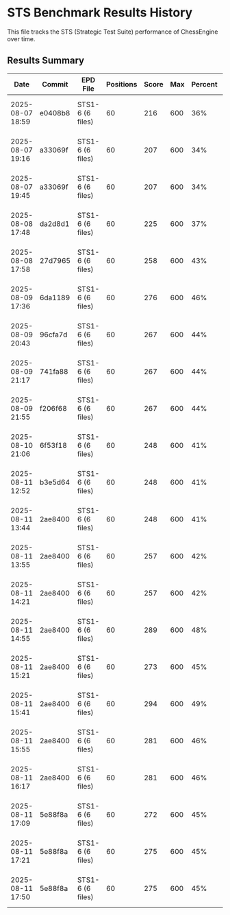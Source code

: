 # STS Benchmark Results History

This file tracks the STS (Strategic Test Suite) performance of ChessEngine over time.

## Results Summary

| Date | Commit | EPD File | Positions | Score | Max | Percent | STS Rating | Correct | Depth | Timeout | Avg Time | Total Time | NPS | Avg Depth | Notes |
|------|--------|----------|-----------|-------|-----|---------|------------|---------|-------|---------|----------|------------|-----|-----------|-------|
| 2025-08-07 18:59 | e0408b8 | STS1-6 (6 files) | 60 | 216 | 600 | 36% | 2028 | 15 | 999 | 5s | 5s | 300s | 76.9K | 4.7 | depth=999, timeout=5s, 10 per file, 6 files |
| 2025-08-07 19:16 | a33069f | STS1-6 (6 files) | 60 | 207 | 600 | 34% | 2027 | 14 | 999 | 5s | 5s | 300s | 86.0K | 4.8 | depth=999, timeout=5s, 10 per file, 6 files |
| 2025-08-07 19:45 | a33069f | STS1-6 (6 files) | 60 | 207 | 600 | 34% | 2027 | 14 | 999 | 5s | 5s | 300s | 65.3K | 4.7 | depth=999, timeout=5s, 10 per file, 6 files |
| 2025-08-08 17:48 | da2d8d1 | STS1-6 (6 files) | 60 | 225 | 600 | 37% | 2029 | 16 | 999 | 5s | 5s | 300s | 103.4K | 5.0 | depth=999, timeout=5s, 10 per file, 6 files |
| 2025-08-08 17:58 | 27d7965 | STS1-6 (6 files) | 60 | 258 | 600 | 43% | 2034 | 19 | 999 | 5s | 5s | 301s | 136.7K | 4.9 | depth=999, timeout=5s, 10 per file, 6 files |
| 2025-08-09 17:36 | 6da1189 | STS1-6 (6 files) | 60 | 276 | 600 | 46% | 2036 | 21 | 999 | 5s | 5s | 301s | 194.2K | 5.2 | depth=999, timeout=5s, 10 per file, 6 files |
| 2025-08-09 20:43 | 96cfa7d | STS1-6 (6 files) | 60 | 267 | 600 | 44% | 2035 | 20 | 999 | 5s | 5s | 301s | 186.1K | 6.3 | depth=999, timeout=5s, 10 per file, 6 files |
| 2025-08-09 21:17 | 741fa88 | STS1-6 (6 files) | 60 | 267 | 600 | 44% | 2035 | 20 | 999 | 5s | 5s | 301s | 163.7K | 6.3 | depth=999, timeout=5s, 10 per file, 6 files |
| 2025-08-09 21:55 | f206f68 | STS1-6 (6 files) | 60 | 267 | 600 | 44% | 2035 | 20 | 999 | 5s | 5s | 300s | 154.6K | 6.3 | depth=999, timeout=5s, 10 per file, 6 files |
| 2025-08-10 21:06 | 6f53f18 | STS1-6 (6 files) | 60 | 248 | 600 | 41% | 2032 | 17 | 999 | 5s | 5s | 301s | 164.4K | 9.2 | depth=999, timeout=5s, 10 per file, 6 files |
| 2025-08-11 12:52 | b3e5d64 | STS1-6 (6 files) | 60 | 248 | 600 | 41% | 2032 | 18 | 999 | 5s | 5s | 301s | 167.8K | 8.5 | depth=999, timeout=5s, 10 per file, 6 files |
| 2025-08-11 13:44 | 2ae8400 | STS1-6 (6 files) | 60 | 248 | 600 | 41% | 2032 | 18 | 999 | 5s | 5s | 301s | 173.9K | 8.5 | depth=999, timeout=5s, 10 per file, 6 files |
| 2025-08-11 13:55 | 2ae8400 | STS1-6 (6 files) | 60 | 257 | 600 | 42% | 2033 | 19 | 999 | 5s | 5s | 301s | 165.1K | 8.5 | depth=999, timeout=5s, 10 per file, 6 files |
| 2025-08-11 14:21 | 2ae8400 | STS1-6 (6 files) | 60 | 257 | 600 | 42% | 2033 | 19 | 999 | 5s | 5s | 301s | 208.6K | 8.7 | depth=999, timeout=5s, 10 per file, 6 files |
| 2025-08-11 14:55 | 2ae8400 | STS1-6 (6 files) | 60 | 289 | 600 | 48% | 2038 | 21 | 999 | 5s | 5s | 301s | 265.9K | 9.3 | depth=999, timeout=5s, 10 per file, 6 files |
| 2025-08-11 15:21 | 2ae8400 | STS1-6 (6 files) | 60 | 273 | 600 | 45% | 2036 | 19 | 999 | 5s | 5s | 301s | 289.0K | 9.7 | depth=999, timeout=5s, 10 per file, 6 files |
| 2025-08-11 15:41 | 2ae8400 | STS1-6 (6 files) | 60 | 294 | 600 | 49% | 2039 | 23 | 999 | 5s | 5s | 301s | 362.2K | 9.7 | depth=999, timeout=5s, 10 per file, 6 files |
| 2025-08-11 15:55 | 2ae8400 | STS1-6 (6 files) | 60 | 281 | 600 | 46% | 2036 | 21 | 999 | 5s | 5s | 301s | 401.4K | 9.8 | depth=999, timeout=5s, 10 per file, 6 files |
| 2025-08-11 16:17 | 2ae8400 | STS1-6 (6 files) | 60 | 281 | 600 | 46% | 2036 | 21 | 999 | 5s | 5s | 301s | 401.4K | 9.8 | depth=999, timeout=5s, 10 per file, 6 files |
| 2025-08-11 17:09 | 5e88f8a | STS1-6 (6 files) | 60 | 272 | 600 | 45% | 2036 | 20 | 999 | 5s | 5s | 300s | 401.5K | 9.8 | depth=999, timeout=5s, 10 per file, 6 files |
| 2025-08-11 17:21 | 5e88f8a | STS1-6 (6 files) | 60 | 275 | 600 | 45% | 2036 | 19 | 999 | 5s | 5s | 301s | 494.4K | 9.9 | depth=999, timeout=5s, 10 per file, 6 files |
| 2025-08-11 17:50 | 5e88f8a | STS1-6 (6 files) | 60 | 275 | 600 | 45% | 2036 | 19 | 999 | 5s | 5s | 301s | 494.2K | 9.9 | depth=999, timeout=5s, 10 per file, 6 files |
